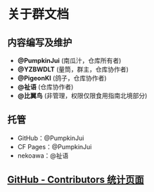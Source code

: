 # 关于群文档

## 内容编写及维护

- **@PumpkinJui** (南瓜汁，仓库所有者)
- **@YZBWDLT** (量筒，群主，仓库协作者)
- **@PigeonKI** (鸽子，仓库协作者)
- **@祉语** (仓库协作者)
- **@比翼鸟** (非管理，权限仅限食用指南北境部分)

## 托管

- GitHub：@PumpkinJui
- CF Pages：@PumpkinJui
- nekoawa：@祉语

## [GitHub - Contributors 统计页面](https://github.com/PumpkinJui/groupdocs/graphs/contributors)
